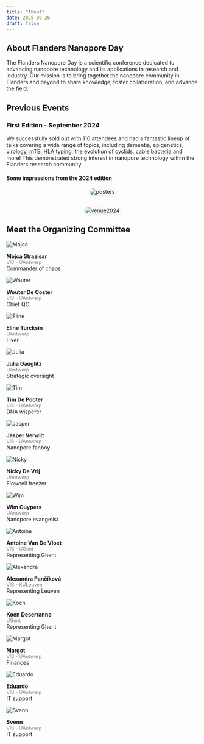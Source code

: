 ```yaml
---
title: "About"
date: 2025-06-26
draft: false
---
```


## About Flanders Nanopore Day

The Flanders Nanopore Day is a scientific conference dedicated to advancing nanopore technology and its applications in research and industry. Our mission is to bring together the nanopore community in Flanders and beyond to share knowledge, foster collaboration, and advance the field.

## Previous Events

### First Edition - September 2024

We successfully sold out with 110 attendees and had a fantastic lineup of talks covering a wide range of topics, including dementia, epigenetics, virology, mTB, HLA typing, the evolution of cyclids, cable bacteria and more! This demonstrated strong interest in nanopore technology within the Flanders research community.

#### Some impressions from the 2024 edition

<div style="display: flex; flex-direction: column; gap: 2rem; align-items: center;">

  <img src="/images/2024_edition/posters.jpeg" alt="posters" style="max-width: 100%; height: auto; border-radius: 1rem; box-shadow: 0 2px 10px rgba(0,0,0,0.1);">

  <img src="/images/2024_edition/venue.jpeg" alt="venue2024" style="max-width: 100%; height: auto; border-radius: 1rem; box-shadow: 0 2px 10px rgba(0,0,0,0.1);">

</div>


## Meet the Organizing Committee

<div class="team-grid">

<div class="team-member">
  <img src="/images/people/mojca.png" alt="Mojca" class="team-photo">
  <p><strong>Mojca Strazisar</strong><br>
  <span style="font-size: 0.9em; color: gray;">VIB - UAntwerp</span><br>
  Commander of chaos</p>
</div>

<div class="team-member">
  <img src="/images/people/wouter.png" alt="Wouter" class="team-photo">
  <p><strong>Wouter De Coster</strong><br>
  <span style="font-size: 0.9em; color: gray;">VIB - UAntwerp</span><br>
  Chief QC</p>
</div>

<div class="team-member">
  <img src="/images/people/eline.png" alt="Eline" class="team-photo">
  <p><strong>Eline Turcksin</strong><br>
  <span style="font-size: 0.9em; color: gray;">UAntwerp</span><br>
  Fixer</p>
</div>

<div class="team-member">
  <img src="/images/people/julia.jpeg" alt="Julia" class="team-photo">
  <p><strong>Julia Gauglitz</strong><br>
  <span style="font-size: 0.9em; color: gray;">UAntwerp</span><br>
  Strategic oversight</p>
</div>

<div class="team-member">
  <img src="/images/people/tim.jpeg" alt="Tim" class="team-photo">
  <p><strong>Tim De Pooter</strong><br>
  <span style="font-size: 0.9em; color: gray;">VIB - UAntwerp</span><br>
  DNA wisperer</p>
</div>

<div class="team-member">
  <img src="/images/people/jasper.jpeg" alt="Jasper" class="team-photo">
  <p><strong>Jasper Verwilt</strong><br>
  <span style="font-size: 0.9em; color: gray;">VIB - UAntwerp</span><br>
  Nanopore fanboy</p>
</div>

<div class="team-member">
  <img src="/images/people/nick.png" alt="Nicky" class="team-photo">
  <p><strong>Nicky De Vrij</strong><br>
  <span style="font-size: 0.9em; color: gray;">UAntwerp</span><br>
  Flowcell freezer</p>
</div>

<div class="team-member">
  <img src="/images/people/wim.png" alt="Wim" class="team-photo">
  <p><strong>Wim Cuypers</strong><br>
  <span style="font-size: 0.9em; color: gray;">UAntwerp</span><br>
  Nanopore evangelist</p>
</div>


<div class="team-member">
  <img src="/images/people/antoine.jpeg" alt="Antoine" class="team-photo">
  <p><strong>Antoine Van De Vloet</strong><br>
  <span style="font-size: 0.9em; color: gray;">VIB - UGent</span><br>
  Representing Ghent</p>
</div>

<div class="team-member">
  <img src="/images/people/alexandra.jpeg" alt="Alexandra" class="team-photo">
  <p><strong>Alexandra Pančíková</strong><br>
  <span style="font-size: 0.9em; color: gray;">VIB - KULeuven</span><br>
  Representing Leuven</p>
</div>

<div class="team-member">
  <img src="/images/people/koen.jpeg" alt="Koen" class="team-photo">
  <p><strong>Koen Deserranno</strong><br>
  <span style="font-size: 0.9em; color: gray;">UGent</span><br>
  Representing Ghent</p>
</div>

<div class="team-member">
  <img src="/images/people/margot.png" alt="Margot" class="team-photo">
  <p><strong>Margot</strong><br>
  <span style="font-size: 0.9em; color: gray;">VIB - UAntwerp</span><br>
  Finances</p>
</div>

<div class="team-member">
  <img src="/images/people/eduardo.png" alt="Eduardo" class="team-photo">
  <p><strong>Eduardo</strong><br>
  <span style="font-size: 0.9em; color: gray;">VIB - UAntwerp</span><br>
  IT support</p>
</div>

<div class="team-member">
  <img src="/images/people/svenn.png" alt="Svenn" class="team-photo">
  <p><strong>Svenn</strong><br>
  <span style="font-size: 0.9em; color: gray;">VIB - UAntwerp</span><br>
  IT support</p>
</div>


</div>
